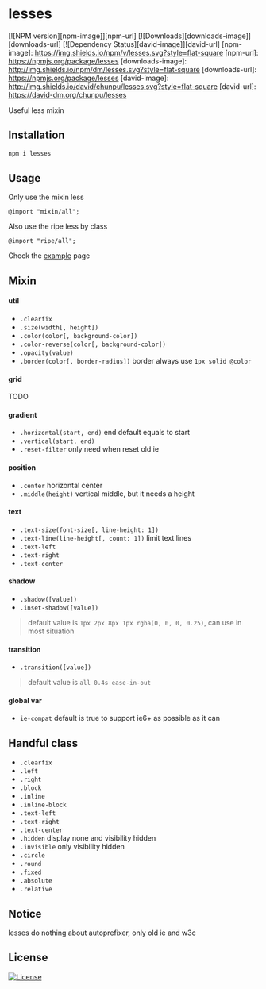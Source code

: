lesses
===

[![NPM version][npm-image]][npm-url]
[![Downloads][downloads-image]][downloads-url]
[![Dependency Status][david-image]][david-url]
[npm-image]: https://img.shields.io/npm/v/lesses.svg?style=flat-square
[npm-url]: https://npmjs.org/package/lesses
[downloads-image]: http://img.shields.io/npm/dm/lesses.svg?style=flat-square
[downloads-url]: https://npmjs.org/package/lesses
[david-image]: http://img.shields.io/david/chunpu/lesses.svg?style=flat-square
[david-url]: https://david-dm.org/chunpu/lesses


Useful less mixin

Installation
---

```sh
npm i lesses
```

Usage
---

Only use the mixin less

```less
@import "mixin/all";
```

Also use the ripe less by class

```less
@import "ripe/all";
```

Check the [example](http://chunpu.github.io/lesses/example/) page


Mixin
---

#### util

- `.clearfix`
- `.size(width[, height])`
- `.color(color[, background-color])`
- `.color-reverse(color[, background-color])`
- `.opacity(value)`
- `.border(color[, border-radius])` border always use `1px solid @color`

#### grid

TODO

#### gradient

- `.horizontal(start, end)` end default equals to start
- `.vertical(start, end)`
- `.reset-filter` only need when reset old ie

#### position

- `.center` horizontal center
- `.middle(height)` vertical middle, but it needs a height

#### text

- `.text-size(font-size[, line-height: 1])`
- `.text-line(line-height[, count: 1])` limit text lines
- `.text-left`
- `.text-right`
- `.text-center`

#### shadow

- `.shadow([value])`
- `.inset-shadow([value])`

> default value is `1px 2px 8px 1px rgba(0, 0, 0, 0.25)`, can use in most situation


#### transition

- `.transition([value])`

>  default value is `all 0.4s ease-in-out`

#### global var

- `ie-compat` default is true to support ie6+ as possible as it can


Handful class
---

- `.clearfix`
- `.left`
- `.right`
- `.block`
- `.inline`
- `.inline-block`
- `.text-left`
- `.text-right`
- `.text-center`
- `.hidden` display none and visibility hidden
- `.invisible` only visibility hidden
- `.circle`
- `.round`
- `.fixed`
- `.absolute`
- `.relative`

Notice
---

lesses do nothing about autoprefixer, only old ie and w3c

License
---

[![License][license-image]][license-url]

[license-image]: http://img.shields.io/npm/l/lesses.svg?style=flat-square
[license-url]: #
